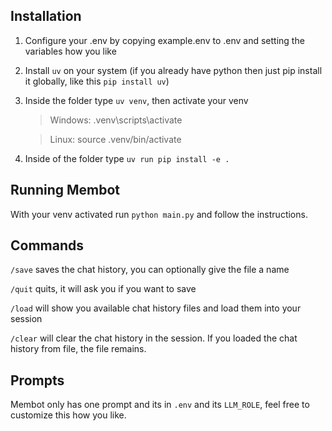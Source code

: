 ## Installation

1) Configure your .env by copying example.env to .env and setting the variables how you like
2) Install `uv` on your system (if you already have python then just pip install it globally, like this `pip install uv`)
3) Inside the folder type `uv venv`, then activate your venv

   > Windows: .venv\scripts\activate
   >

   > Linux: source .venv/bin/activate
   >
4) Inside of the folder type `uv run pip install -e .`

## Running Membot

With your venv activated run `python main.py` and follow the instructions.

## Commands

`/save` saves the chat history, you can optionally give the file a name

`/quit` quits, it will ask you if you want to save

`/load` will show you available chat history files and load them into your session

`/clear` will clear the chat history in the session. If you loaded the chat history from file, the file remains.

## Prompts

Membot only has one prompt and its in `.env` and its `LLM_ROLE`, feel free to customize this how you like.
